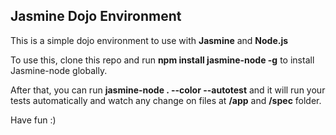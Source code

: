 ## Jasmine Dojo Environment

This is a simple dojo environment to use with <b>Jasmine</b> and <b>Node.js</b>

To use this, clone this repo and run <b>npm install jasmine-node -g</b> to install Jasmine-node globally.

After that, you can run <b>jasmine-node . --color --autotest</b> and it will run your tests automatically and watch any change on files at <b>/app</b> and <b>/spec</b> folder.

Have fun :)
